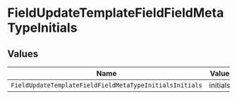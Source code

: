 # FieldUpdateTemplateFieldFieldMetaTypeInitials


## Values

| Name                                                    | Value                                                   |
| ------------------------------------------------------- | ------------------------------------------------------- |
| `FieldUpdateTemplateFieldFieldMetaTypeInitialsInitials` | initials                                                |